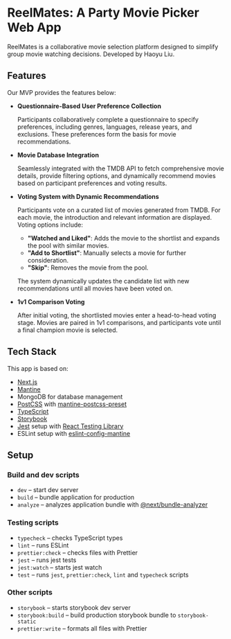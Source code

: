 # ReelMates: A Party Movie Picker Web App

ReelMates is a collaborative movie selection platform designed to simplify group movie watching decisions. Developed by Haoyu Liu.

## Features

Our MVP provides the features below:
- **Questionnaire-Based User Preference Collection**
    
    Participants collaboratively complete a questionnaire to specify preferences, including genres, languages, release years, and exclusions. These preferences form the basis for movie recommendations.
    
- **Movie Database Integration**
    
    Seamlessly integrated with the TMDB API to fetch comprehensive movie details, provide filtering options, and dynamically recommend movies based on participant preferences and voting results.
    
- **Voting System with Dynamic Recommendations**
    
    Participants vote on a curated list of movies generated from TMDB. For each movie, the introduction and relevant information are displayed. Voting options include:
    
    - **"Watched and Liked"**: Adds the movie to the shortlist and expands the pool with similar movies.
    - **"Add to Shortlist"**: Manually selects a movie for further consideration.
    - **"Skip"**: Removes the movie from the pool.
    
    The system dynamically updates the candidate list with new recommendations until all movies have been voted on.
    
- **1v1 Comparison Voting**
    
    After initial voting, the shortlisted movies enter a head-to-head voting stage. Movies are paired in 1v1 comparisons, and participants vote until a final champion movie is selected. 



## Tech Stack

This app is based on:
- [Next.js](https://nextjs.org/)
- [Mantine](https://mantine.dev/)
- MongoDB for database management
- [PostCSS](https://postcss.org/) with [mantine-postcss-preset](https://mantine.dev/styles/postcss-preset)
- [TypeScript](https://www.typescriptlang.org/)
- [Storybook](https://storybook.js.org/)
- [Jest](https://jestjs.io/) setup with [React Testing Library](https://testing-library.com/docs/react-testing-library/intro)
- ESLint setup with [eslint-config-mantine](https://github.com/mantinedev/eslint-config-mantine)

## Setup

### Build and dev scripts

- `dev` – start dev server
- `build` – bundle application for production
- `analyze` – analyzes application bundle with [@next/bundle-analyzer](https://www.npmjs.com/package/@next/bundle-analyzer)

### Testing scripts

- `typecheck` – checks TypeScript types
- `lint` – runs ESLint
- `prettier:check` – checks files with Prettier
- `jest` – runs jest tests
- `jest:watch` – starts jest watch
- `test` – runs `jest`, `prettier:check`, `lint` and `typecheck` scripts

### Other scripts

- `storybook` – starts storybook dev server
- `storybook:build` – build production storybook bundle to `storybook-static`
- `prettier:write` – formats all files with Prettier
